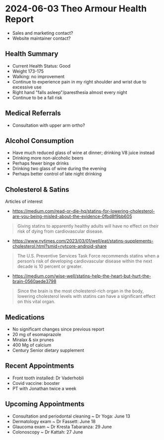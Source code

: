 # 2024-06-03 Theo Armour Health Report

* Sales and marketing contact?
* Website maintainer contact?


## Health Summary

* Current Health Status: Good
* Weight 173-175
* Walking: no improvement
* Continue to experience pain in my right shoulder and wrist due to excessive use
* Right hand "falls asleep"/paresthesia almost every night
* Continue to be a fall risk


## Medical Referrals

* Consultation with upper arm ortho?


## Alcohol Consumption

* Have much reduced glass of wine at dinner; drinking V8 juice instead
* Drinking more non-alcoholic beers
* Perhaps fewer binge drinks
* Drinking two glass of wine during the evening
* Perhaps better control of late night drinking

## Cholesterol & Satins

Articles of interest

* https://medium.com/read-or-die-hq/statins-for-lowering-cholesterol-are-you-being-misled-about-the-evidence-0fbd8f9bb605
>Giving statins to apparently healthy adults will have no effect on their risk of dying from cardiovascular disease.
* https://www.nytimes.com/2023/03/01/well/eat/statins-supplements-cholesterol.html?smid=nytcore-android-share
> The U.S. Preventive Services Task Force recommends statins when a person’s risk of developing cardiovascular disease within the next decade is 10 percent or greater.
* https://medium.com/wise-well/statins-help-the-heart-but-hurt-the-brain-0560aede3798
>Since the brain is the most cholesterol-rich organ in the body, lowering cholesterol levels with statins can have a significant effect on this vital organ.


## Medications

* No significant changes since previous report
* 20 mg of esomaprazole
* Miralax & six prunes
* 400 Mg of calcium
* Century Senior dietary supplement


## Recent Appointments

* Front tooth installed: Dr Vaderhobli
* Covid vaccine: booster
* PT with Jonathan twice a week


## Upcoming Appointments

* Consultation and periodontal cleaning ~ Dr Yoga: June 13
* Dermatology exam ~ Dr Fassett: June 18
* Glaucoma exam ~ Dr Kresta Tabaranza: 29 June
* Colonoscopy ~ Dr Kattah: 27 June

